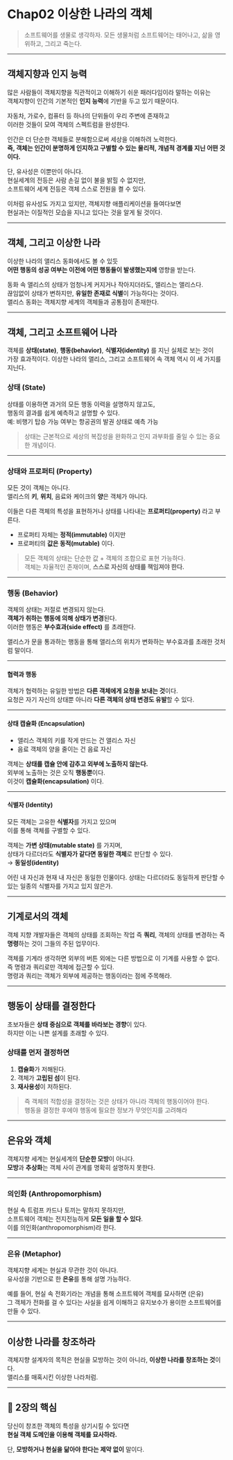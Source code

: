 # Chap02 이상한 나라의 객체

> 소프트웨어를 생물로 생각하자. 모든 생물처럼 소프트웨어는 태어나고, 삶을 영위하고, 그리고 죽는다.

---

## 객체지향과 인지 능력

많은 사람들이 객체지향을 직관적이고 이해하기 쉬운 패러다임이라 말하는 이유는  
객체지향이 인간의 기본적인 **인지 능력**에 기반을 두고 있기 때문이다.

자동차, 가로수, 컴퓨터 등 하나의 단위들이 우리 주변에 존재하고  
이러한 것들이 모여 객체의 스펙트럼을 완성한다.

인간은 더 단순한 객체들로 분해함으로써 세상을 이해하려 노력한다.  
**즉, 객체는 인간이 분명하게 인지하고 구별할 수 있는 물리적, 개념적 경계를 지닌 어떤 것이다.**

단, 유사성은 이뿐만이 아니다.  
현실세계의 전등은 사람 손길 없이 불을 밝힐 수 없지만,  
소프트웨어 세계 전등은 객체 스스로 전원을 켤 수 있다.

이처럼 유사성도 가지고 있지만, 객체지향 애플리케이션을 들여다보면  
현실과는 이질적인 모습을 지니고 있다는 것을 알게 될 것이다.

---

## 객체, 그리고 이상한 나라

이상한 나라의 앨리스 동화에서도 볼 수 있듯  
**어떤 행동의 성공 여부는 이전에 어떤 행동들이 발생했는지에** 영향을 받는다.

동화 속 앨리스의 상태가 엄청나게 커지거나 작아지더라도, 앨리스는 앨리스다.  
끊임없이 상태가 변하지만, **유일한 존재로 식별**이 가능하다는 것이다.  
앨리스 동화는 객체지향 세계의 객체들과 공통점이 존재한다.

---

## 객체, 그리고 소프트웨어 나라

객체를 **상태(state)**, **행동(behavior)**, **식별자(identity)** 를 지닌 실체로 보는 것이  
가장 효과적이다. 이상한 나라의 앨리스, 그리고 소프트웨어 속 객체 역시 이 세 가지를 지닌다.

### 상태 (State)

상태를 이용하면 과거의 모든 행동 이력을 설명하지 않고도,  
행동의 결과를 쉽게 예측하고 설명할 수 있다.  
예: 비행기 탑승 가능 여부는 항공권의 발권 상태로 예측 가능

> 상태는 근본적으로 세상의 복잡성을 완화하고 인지 과부화를 줄일 수 있는 중요한 개념이다.

---

### 상태와 프로퍼티 (Property)

모든 것이 객체는 아니다.  
앨리스의 **키**, **위치**, 음료와 케이크의 **양**은 객체가 아니다.

이들은 다른 객체의 특성을 표현하거나 상태를 나타내는 **프로퍼티(property)** 라고 부른다.
- 프로퍼티 자체는 **정적(immutable)** 이지만
- 프로퍼티의 **값은 동적(mutable)** 이다.

> 모든 객체의 상태는 단순한 값 + 객체의 조합으로 표현 가능하다.  
> 객체는 자율적인 존재이며, **스스로 자신의 상태를 책임져야 한다.**

---

### 행동 (Behavior)

객체의 상태는 저절로 변경되지 않는다.  
**객체가 취하는 행동에 의해 상태가 변경**된다.  
이러한 행동은 **부수효과(side effect)** 를 초래한다.

앨리스가 문을 통과하는 행동을 통해 앨리스의 위치가 변화하는 부수효과를 초래한 것처럼 말이다.

---

#### 협력과 행동

객체가 협력하는 유일한 방법은 **다른 객체에게 요청을 보내는 것**이다.  
요청은 자기 자신의 상태뿐 아니라 **다른 객체의 상태 변경도 유발**할 수 있다.

---

#### 상태 캡슐화 (Encapsulation)

- 앨리스 객체의 키를 작게 만드는 건 앨리스 자신
- 음료 객체의 양을 줄이는 건 음료 자신

객체는 **상태를 캡슐 안에 감추고 외부에 노출하지 않는다.**  
외부에 노출하는 것은 오직 **행동뿐**이다.  
이것이 **캡슐화(encapsulation)** 이다.

---

#### 식별자 (Identity)

모든 객체는 고유한 **식별자**를 가지고 있으며  
이를 통해 객체를 구별할 수 있다.

객체는 **가변 상태(mutable state)** 를 가지며,  
상태가 다르더라도 **식별자가 같다면 동일한 객체**로 판단할 수 있다.  
→ **동일성(identity)**

어린 내 자신과 현재 내 자신은 동일한 인물이다. 상태는 다르더라도 동일하게 판단할 수 있는 일종의
식별자를 가지고 있지 않은가.

---

## 기계로서의 객체

객체 지향 개발자들은 객체의 상태를 조회하는 작업 즉 **쿼리**, 객체의 상태를 변경하는 즉 **명령**하는 것이 그들의 주된 업무이다.</br>

객체를 기계라 생각하면 외부의 버튼 외에는 다른 방법으로 이 기계를 사용할 수 없다. </br>
즉 명령과 쿼리로만 객체에 접근할 수 있다. </br>
명령과 쿼리는 객체가 외부에 제공하는 행동이라는 점에 주목해라.

---

## 행동이 상태를 결정한다

초보자들은 **상태 중심으로 객체를 바라보는 경향**이 있다.  
하지만 이는 나쁜 설계를 초래할 수 있다.

### 상태를 먼저 결정하면

1. **캡슐화**가 저해된다.
2. 객체가 **고립된 섬**이 된다.
3. **재사용성**이 저하된다.

> 즉 객체의 적합성을 결정하는 것은 상태가 아니라 객체의 행동이어야 한다.</br>
> 행동을 결정한 후에야 행동에 필요한 정보가 무엇인지를 고려해라

---

## 은유와 객체

객체지향 세계는 현실세계의 **단순한 모방**이 아니다.  
**모방**과 **추상화**는 객체 사이 관계를 명확히 설명하지 못한다.

---

### 의인화 (Anthropomorphism)

현실 속 트럼프 카드나 토끼는 말하지 못하지만,  
소프트웨어 객체는 전지전능하게 **모든 일을 할 수 있다**. </br>
이를 의인화(anthropomorphism)라 한다.

---

### 은유 (Metaphor)

객체지향 세계는 현실과 무관한 것이 아니다.  
유사성을 기반으로 한 **은유**를 통해 설명 가능하다.

예를 들어, 현실 속 전화기라는 개념을 통해 소프트웨어 객체를 묘사하면 (은유) </br>
그 객체가 전화를 걸 수 있다는 사실을 쉽게 이해하고 유지보수가 용이한 소프트웨어를 만들 수 있다.

---

## 이상한 나라를 창조하라

객체지향 설계자의 목적은 현실을 모방하는 것이 아니라, **이상한 나라를 창조하는 것**이다.  
앨리스를 매혹시킨 이상한 나라처럼.

---

## 🎯 2장의 핵심

당신이 창조한 객체의 특성을 상기시킬 수 있다면  
**현실 객체 도메인을 이용해 객체를 묘사하라.**

단, **모방하거나 현실을 닮아야 한다는 제약 없이** 말이다.
